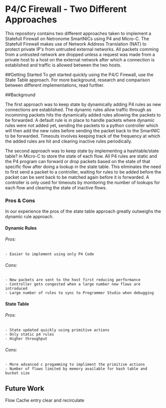# P4/C Firewall - Two Different Approaches

This repository contains two different approaches taken to implement a Statefull Firewall on Netronome SmartNICs using P4 and Micro-C. The Statefull Firewall makes use of Network Address Translation (NAT) to protect private IP's from untrusted external networks. All packets comming from a untrusted network are dropped unless a request was made from a private host to a host on the external network after which a connection is established and traffic is allowed between the two hosts.

##Getting Started
To get started quickly using the P4/C Firewall, use the State Table approach. For more background, research and comparison between different implementations, read further.

##Background

The first approach was to keep state by dynamically adding P4 rules as new connections are established. The dynamic rules allow traffic through as incomming packets hits the dynamically added rules allowing the packets to be forwarded. A default rule is in place to handle packets where dynamic rules were not added yet, sending the packets to a python controller which will then add the new rules before sending the packet back to the SmartNIC to be forwarded. Timeouts involves keeping track of the frequency at which the added rules are hit and clearing inactive rules periodically. 

The second approach was to keep state by implementing a hashtable/state table? in Micro-C to store the state of each flow. All P4 rules are static and the P4 program can forward or drop packets based on the state of that specific flow after doing a lookup in the state table. This eliminates the need to first send a packet to a controller, waiting for rules to be added before the packet can be sent back to be matched again before it is forwarded. A controller is only used for timeouts by monitoring the number of lookups for each flow and clearing the state of inactive flows.

### Pros & Cons

In our experience the pros of the state table approach greatly outweighs the dynamic rule approach.

#### Dynamic Rules

###### Pros: 
	- Easier to implement using only P4 Code	

###### Cons:
	- New packets are sent to the host first reducing performance
	- Controller gets congested when a large number new flows are introduced
	- Large number of rules to sync to Programmer Studio when debugging

#### State Table

###### Pros:
	- State updated quickly using primitive actions
	- Only static p4 rules
	- Higher throughput

###### Cons:
	- More advanced c progamming to impliment the primitive actions
	- Number of flows limited by memory available for hash table and bucket size

## Future Work
Flow Cache entry clear and recirculate


